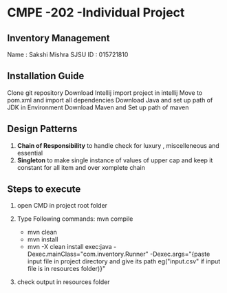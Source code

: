 # CMPE -202 -Individual Project

## Inventory Management

Name : Sakshi Mishra
SJSU ID : 015721810

## Installation Guide
Clone git repository
Download Intellij 
import project in intellij
Move to pom.xml and import all dependencies
Download Java and set up path of JDK in Environment
Download Maven and Set up path of maven

## Design Patterns
1. **Chain of Responsibility** to handle check for luxury , miscelleneous and essential
2. **Singleton** to make single instance of values of upper cap and keep it constant for all item and over xomplete chain



## Steps to execute
1. open CMD in project root folder
2. Type Following commands:
      mvn compile
      - mvn clean
      - mvn install
      - mvn -X clean install exec:java -Dexec.mainClass="com.inventory.Runner" -Dexec.args="{paste input file in project directory and give its path eg("input.csv" if input file is in resources folder)}"
        
3. check output in resources folder

